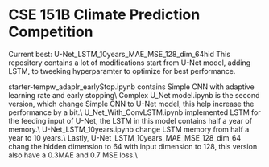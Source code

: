 # CSE 151B Climate Prediction Competition
Current best: U-Net_LSTM_10years_MAE_MSE_128_dim_64hid
This repository contains a lot of modifications start from U-Net model, adding LSTM, to tweeking hyperparamter to optimize for best performance.


starter-tempw_adaplr_earlyStop.ipynb contains Simple CNN with adaptive learning rate and early stopping\\
Complex U_Net model.ipynb is the second version, which change Simple CNN to U-Net model, this help increase the performance by a bit.\\
U_Net_With_ConvLSTM.ipynb implemented LSTM for the feeding input of U-Net, the LSTM in this model contains half a year of memory.\\
U-Net_LSTM_10years.ipynb change LSTM memory from half a year to 10 years.\\
Lastly, U-Net_LSTM_10years_MAE_MSE_128_dim_64 chang the hidden dimension to 64 with input dimension to 128, this version also have a 0.3MAE and 0.7 MSE loss.\\


